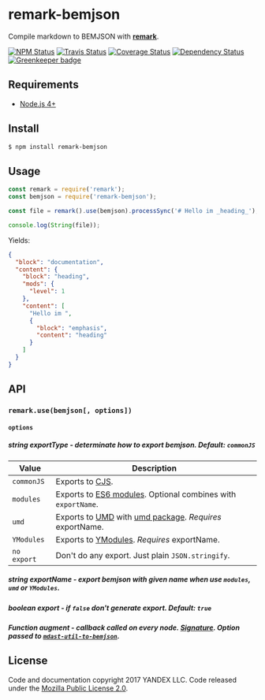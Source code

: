 # remark-bemjson
Compile markdown to BEMJSON with [**remark**](https://github.com/wooorm/remark).

[![NPM Status][npm-img]][npm]
[![Travis Status][test-img]][travis]
[![Coverage Status][coverage-img]][coveralls]
[![Dependency Status][dependency-img]][david]
[![Greenkeeper badge][greenkeeper-img]][greenkeeper]

[npm]:            https://www.npmjs.org/package/remark-bemjson
[npm-img]:        https://img.shields.io/npm/v/remark-bemjson.svg

[travis]:         https://travis-ci.org/birhoff/remark-bemjson
[test-img]:       https://img.shields.io/travis/birhoff/remark-bemjson.svg?label=tests

[coveralls]:      https://coveralls.io/r/birhoff/remark-bemjson
[coverage-img]:   https://img.shields.io/coveralls/birhoff/remark-bemjson.svg

[david]:          https://david-dm.org/birhoff/remark-bemjson
[dependency-img]: http://img.shields.io/david/birhoff/remark-bemjson.svg

[greenkeeper]:    https://greenkeeper.io/
[greenkeeper-img]:https://badges.greenkeeper.io/birhoff/remark-bemjson.svg

## Requirements

* [Node.js 4+](https://nodejs.org/en/)

## Install

```sh
$ npm install remark-bemjson
```

## Usage

```js
const remark = require('remark');
const bemjson = require('remark-bemjson');

const file = remark().use(bemjson).processSync('# Hello im _heading_');

console.log(String(file));
```
Yields: 
```json
{
  "block": "documentation",
  "content": {
    "block": "heading",
    "mods": {
      "level": 1
    },
    "content": [
      "Hello im ",
      {
        "block": "emphasis",
        "content": "heading"
      }
    ]
  }
}
```

## API

### `remark.use(bemjson[, options])`

#### `options`

##### *string* exportType - determinate how to export bemjson. Default: `commonJS`

Value      | Description
-----------|------------
`commonJS` | Exports to [CJS](https://nodejs.org/docs/latest/api/modules.html#modules_modules).
`modules`  | Exports to [ES6 modules](https://developer.mozilla.org/docs/Web/JavaScript/Reference/Statements/export). Optional combines with `exportName`. 
`umd`      | Exports to [UMD](https://github.com/umdjs/umd) with [umd package](https://github.com/ForbesLindesay/umd). *Requires* exportName.
`YModules` | Exports to [YModules](https://github.com/ymaps/modules). *Requires* exportName.
`no export`| Don't do any export. Just plain `JSON.stringify`.

##### *string* exportName - export bemjson with given name when use `modules`, `umd` or `YModules`.

##### *boolean* export - if `false` don't generate export. Default: `true` 

##### *Function* augment - callback called on every node. [Signature](https://github.com/birhoff/mdast-util-to-bemjson#augmentbemnodebemnode-important-must-return-bemnode). Option passed to [`mdast-util-to-bemjson`](https://github.com/birhoff/mdast-util-to-bemjson).


License
-------

Code and documentation copyright 2017 YANDEX LLC. Code released under the [Mozilla Public License 2.0](LICENSE.txt).
